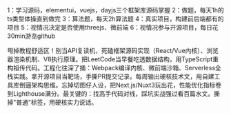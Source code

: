 1：学习源码，elementui，vuejs，dayjs三个框架库源码掌握
2：做题，每天1h的ts类型体操直到做完
3：算法题，每天2h算法题
4：真实项目，构建前后端都有的项目
5：视情况决定是否使用threejs、微前端
6：视情况参与开源项目，每日花30min游览github


甩掉教程舒适区！别当API复读机，死磕框架源码实现（React/Vue内核）、浏览器渲染机制、V8执行原理。把LeetCode当早餐吃透数据结构，用TypeScript重构祖传代码。工程化往深了捅：Webpack编译内核、微前端沙箱、Serverless全栈实践。拿开源项目当靶场，手撕PR提交记录。每周输出硬核技术文，用自建工具库倒逼架构思维。忘掉切图仔人设，把Next.js/Nuxt3玩出花，性能优化指标卷到Lighthouse满分。最关键的：找高手代码对线，踩坑实战强过看百篇水文。撕掉"普通"标签，用硬核实力说话。